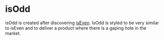# isOdd

isOdd is created after discovering [isEven](https://isevenapi.xyz/). IsOdd is styled to be very similar to isEven and to deliver a product where there is a gaping hole in the market.

